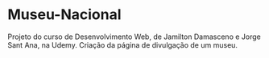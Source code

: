 # Museu-Nacional
Projeto do curso de Desenvolvimento Web, de Jamilton Damasceno e Jorge Sant Ana, na Udemy. Criação da página de divulgação de um museu.
